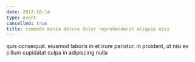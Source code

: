 ```yaml
---
date: 2017-10-14
type: event
cancelled: true
title: commodo minim dolore dolor reprehenderit aliquip nisi
---
```

quis consequat. eiusmod laboris in et irure pariatur. in proident, ut nisi ex cillum cupidatat culpa in adipiscing nulla